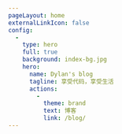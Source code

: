 ```yaml
---
pageLayout: home
externalLinkIcon: false
config:
  -
    type: hero
    full: true
    background: index-bg.jpg
    hero:
      name: Dylan's blog
      tagline: 享受代码，享受生活
      actions:
        -
          theme: brand
          text: 博客
          link: /blog/
---
```


